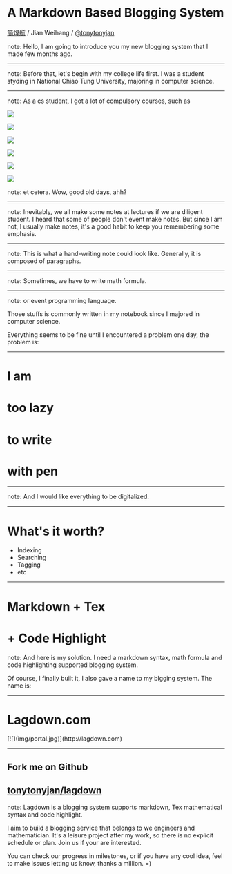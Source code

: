 # A Markdown Based Blogging System

[簡煒航](http://tonytonyjan.net) / Jian Weihang / [@tonytonyjan](http://fb.me/tonytonyjan)

note: Hello, I am going to introduce you my new blogging system that I made few months ago.

---

<!-- .slide: data-background="img/nctu.jpg" -->
note: Before that, let's begin with my college life first. I was a student styding in National Chiao Tung University, majoring in computer science.

---

<!-- .slide: data-background="img/cs-student.jpg" -->
note: As a cs student, I got a lot of compulsory courses, such as 


![](img/calculus.jpg)


![](img/la.jpg)


![](img/alg.jpg)


![](img/os.jpg)


![](img/c-how-to.jpg)


![](img/java-how-to.jpg)


<!-- .slide: data-background="img/books.jpg" -->

note: et cetera. Wow, good old days, ahh?

---

<!-- .slide: data-background="img/making-note.jpg" -->

note: Inevitably, we all make some notes at lectures if we are diligent student. I heard that some of people don't event make notes. But since I am not, I usually make notes, it's a good habit to keep you remembering some emphasis.

---

<!-- .slide: data-background="img/handwriting.jpg" -->
note: This is what a hand-writing note could look like. Generally, it is composed of paragraphs.

---

<!-- .slide: data-background="img/handwriting-2.jpg" -->
note: Sometimes, we have to write math formula.

---

<!-- .slide: data-background="img/handwriting-3.jpg" -->
note: or event programming language.

Those stuffs is commonly written in my notebook since I majored in computer science.

Everything seems to be fine until I encountered a problem one day, the problem is:

---

# I am <!-- .element: class="fragment" -->
# too lazy <!-- .element: class="fragment" -->
# to write <!-- .element: class="fragment" -->
# with pen <!-- .element: class="fragment" -->

---

<!-- .slide: data-background="img/matrix.jpg" -->
note: And I would like everything to be digitalized.

---

# What's it worth?
- Indexing <!-- .element: class="fragment" -->
- Searching <!-- .element: class="fragment" -->
- Tagging <!-- .element: class="fragment" -->
- etc <!-- .element: class="fragment" -->

---

# Markdown <span class="fragment">+ Tex</span>
# + Code Highlight <!-- .element: class="fragment" -->

note: And here is my solution. I need a markdown syntax, math formula and code highlighting supported blogging system.

Of course, I finally built it, I also gave a name to my blgging system. The name is:

---

<h1><span class="fragment highlight-current-red">Lag</span><span class="fragment highlight-current-red">down</span><span class="fragment">.com</span></h1>
[![](img/portal.jpg)](http://lagdown.com) <!-- .element: class="fragment" -->

---

## Fork me on Github
## [tonytonyjan/lagdown](https://github.com/tonytonyjan/lagdown)

note: Lagdown is a blogging system supports markdown, Tex mathematical syntax and code highlight.

I aim to build a blogging service that belongs to we engineers and mathematician. It's a leisure project after my work, so there is no explicit schedule or plan. Join us if your are interested.

You can check our progress in milestones, or if you have any cool idea, feel to make issues letting us know, thanks a million. =)